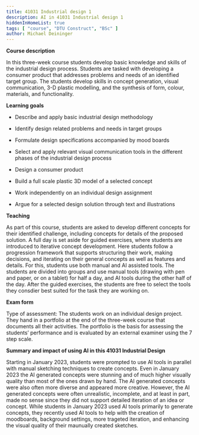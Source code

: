 ```yaml
---
title: 41031 Industrial design 1
description: AI in 41031 Industrial design 1
hiddenInHomeList: true
tags: [ "course", "DTU Construct", "BSc" ]
author: Michael Deininger
---
```


**Course description**

In this three-week course students develop basic knowledge and skills of
the industrial design process. Students are tasked with developing a
consumer product that addresses problems and needs of an identified
target group. The students develop skills in concept generation, visual
communication, 3-D plastic modelling, and the synthesis of form, colour,
materials, and functionality.

**Learning goals**

-   Describe and apply basic industrial design methodology

-   Identify design related problems and needs in target groups

-   Formulate design specifications accompanied by mood boards

-   Select and apply relevant visual communication tools in the
    different phases of the industrial design process

-   Design a consumer product

-   Build a full scale plastic 3D model of a selected concept

-   Work independently on an individual design assignment

-   Argue for a selected design solution through text and illustrations

**Teaching**

As part of this course, students are asked to develop different concepts
for their identified challenge, including concepts for details of the
proposed solution. A full day is set aside for guided exercises, where
students are introduced to iterative concept development. Here students
follow a progression framework that supports structuring their work,
making decisions, and iterating on their general concepts as well as
features and details. For this, students use both manual and AI assisted
tools. The students are divided into groups and use manual tools
(drawing with pen and paper, or on a tablet) for half a day, and AI
tools during the other half of the day. After the guided exercises, the
students are free to select the tools they consdier best suited for the
task they are working on.

**Exam form**

Type of assessment: The students work on an individual design project.
They hand in a portfolio at the end of the three-week course that
documents all their activities. The portfolio is the basis for assessing
the students’ performance and is evaluated by an external examiner using
the 7 step scale.

**Summary and impact of using AI in this 41031 Industrial Design**

Starting in January 2023, students were prompted to use AI tools in
parallel with manual sketching techniques to create concepts. Even in
January 2023 the AI generated concepts were stunning and of much higher
visually quality than most of the ones drawn by hand. The AI generated
concepts were also often more diverse and appeared more creative.
However, the AI generated concepts were often unrealistic, incomplete,
and at least in part, made no sense since they did not support detailed
iteration of an idea or concept. While students in January 2023 used AI
tools primarily to generate concepts, they recently used AI tools to
help with the creation of moodboards, background settings, more trageted
iteration, and enhancing the visual quality of their maunually created
sketches.
